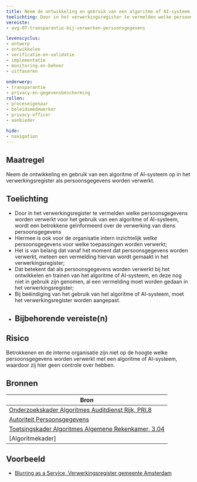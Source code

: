 ```yaml
---
title: Neem de ontwikkeling en gebruik van een algoritme of AI-systeem op in het verwerkingsregister als persoonsgegevens worden verwerkt. 
toelichting: Door in het verwerkingsregister te vermelden welke persoonsgegevens worden verwerkt voor het gebruik van een algoritme of AI-systeem, wordt een betrokkene geïnformeerd over de verwerking van diens persoonsgegevens en is intern inzichtelijk welke persoonsgegevens worden verwerkt.
vereiste:
- avg-07-transparantie-bij-verwerken-persoonsgegevens

levenscyclus:
- ontwerp
- ontwikkelen
- verificatie-en-validatie
- implementatie
- monitoring-en-beheer
- uitfaseren
  
onderwerp:
- transparantie
- privacy-en-gegevensbescherming
rollen:
- proceseigenaar
- beleidsmedewerker
- privacy-officer
- aanbieder
  
hide:
- navigation
---
```


<!-- tags -->

## Maatregel

 Neem de ontwikkeling en gebruik van een algoritme of AI-systeem op in het verwerkingsregister als persoonsgegevens worden verwerkt.  

## Toelichting
- Door in het verwerkingsregister te vermelden welke persoonsgegevens worden verwerkt voor het gebruik van een algoritme of AI-systeem, wordt een betrokkene geïnformeerd over de verwerking van diens persoonsgegevens
- Hiermee is ook voor de organisatie intern inzichtelijk welke persoonsgegevens voor welke toepassingen worden verwerkt;
- Het is van belang dat vanaf het moment dat persoonsgegevens worden verwerkt, meteen een vermelding hiervan wordt gemaakt in het verwerkingsregister;
- Dat betekent dat als persoonsgegevens worden verwerkt bij het ontwikkelen en trainen van het algoritme of AI-systeem, en deze nog niet in gebruik zijn genomen, al een vermelding moet worden gedaan in het verwerkingsregister;
- Bij beëindiging van het gebruik van het algoritme of AI-systeem, moet het verwerkingsregister worden aangepast. 
- 
  ## Bijbehorende vereiste(n)

<!-- list_vereisten_on_maatregelen_page -->

## Risico
Betrokkenen en de interne organisatie zijn niet op de hoogte welke persoonsgegevens worden verwerkt met een algoritme of AI-systeem, waardoor zij hier geen controle over hebben. 

## Bronnen
| Bron                                                                                                                                                                     |
|--------------------------------------------------------------------------------------------------------------------------------------------------------------------------|
| [Onderzoekskader Algoritmes Auditdienst Rijk, PRI.8](https://www.rijksoverheid.nl/documenten/rapporten/2023/07/11/onderzoekskader-algoritmes-adr-2023)                    |
| [Autoriteit Persoonsgegevens](https://www.autoriteitpersoonsgegevens.nl/themas/basis-avg/privacyrechten-avg/recht-op-informatie) | 
| [Toetsingskader Algoritmes Algemene Rekenkamer, 3.04](https://www.rekenkamer.nl/onderwerpen/algoritmes/documenten/publicaties/2024/05/15/het-toetsingskader-aan-de-slag)|
| [Algoritmekader] |

## Voorbeeld
- [Blurring as a Service, Verwerkingsregister gemeente Amsterdam](https://assets.amsterdam.nl/publish/pages/1045112/verwerkingsregister_avg_april_2024.pdf)

